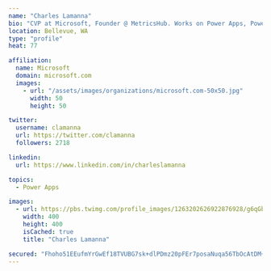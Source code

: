 ```yaml
---
name: "Charles Lamanna"
bio: "CVP at Microsoft, Founder @ MetricsHub. Works on Power Apps, Power Automate, Power Virtual Agent, Common Data Service and Dynamics 365."
location: Bellevue, WA
type: "profile"
heat: 77

affiliation:
  name: Microsoft
  domain: microsoft.com
  images:
    - url: "/assets/images/organizations/microsoft.com-50x50.jpg"
      width: 50
      height: 50

twitter:
  username: clamanna
  url: https://twitter.com/clamanna
  followers: 2718

linkedin:
  url: https://www.linkedin.com/in/charleslamanna

topics:
  - Power Apps

images:
  - url: https://pbs.twimg.com/profile_images/1263202626922876928/g6qGbHZ-_400x400.jpg
    width: 400
    height: 400
    isCached: true
    title: "Charles Lamanna"

secured: "Fhoho51EEufmYrGwEf18TVUBG7sk+dlPDmz20pFEr7posaNuqa56TbOcAtDM+stdqCI+ZrnH2rficuZN+RF4xYy0qgsGyyf6kmzEghxUrOV0zFKYV/fiqENebayhaYRYeQNqeWvIdeUqojOj3NrtFPE7ZZc9sotGZh8B9Y+pjYzf7lrRmubG72OcfcO3qz9DycomMUhvuEf7eKxVCLuJc4A9clAHPHFXeNWt65PZ7fW5ojYR5wj8lrrehpj0iXkMfJrQkxzVWgpujkdEv+4k5NphrcxffEwHgvkUyR/5ZvnRsPQ62DJGJoAKWRRDCm8N2SWqn3orWXhtCeaOWOoFHD/gxuw7kr3tz4oHDl3Oqsd836k4o2kpVMvzNBRHBSYCjL29sG4eq+TfqkcVDVZnaQfJ0BhP6JAdls6BD46U/ag=;idAIXslSIwL8kB3Ll8Ei1A=="
---
```


